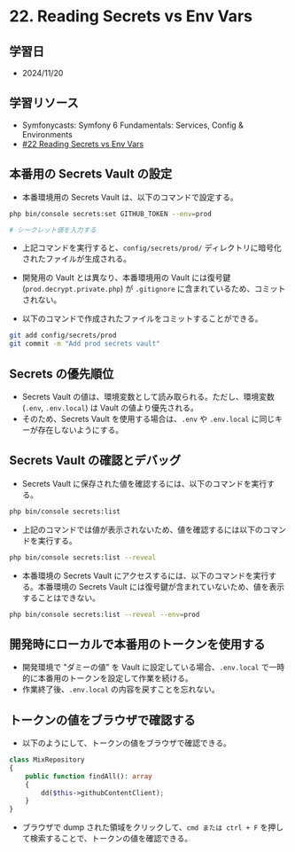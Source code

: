 # 22. Reading Secrets vs Env Vars

## 学習日

- 2024/11/20

## 学習リソース

- Symfonycasts: Symfony 6 Fundamentals: Services, Config & Environments
- [#22 Reading Secrets vs Env Vars](https://symfonycasts.com/screencast/symfony6-fundamentals/secrets-usage)

## 本番用の Secrets Vault の設定

- 本番環境用の Secrets Vault は、以下のコマンドで設定する。

```bash
php bin/console secrets:set GITHUB_TOKEN --env=prod

# シークレット値を入力する
```

- 上記コマンドを実行すると、`config/secrets/prod/` ディレクトリに暗号化されたファイルが生成される。
- 開発用の Vault とは異なり、本番環境用の Vault には復号鍵 (`prod.decrypt.private.php`) が `.gitignore` に含まれているため、コミットされない。

- 以下のコマンドで作成されたファイルをコミットすることができる。

```bash
git add config/secrets/prod
git commit -m "Add prod secrets vault"
```

## Secrets の優先順位

- Secrets Vault の値は、環境変数として読み取られる。ただし、環境変数 (`.env`, `.env.local`) は Vault の値より優先される。
- そのため、Secrets Vault を使用する場合は、`.env` や `.env.local` に同じキーが存在しないようにする。

## Secrets Vault の確認とデバッグ

- Secrets Vault に保存された値を確認するには、以下のコマンドを実行する。

```bash
php bin/console secrets:list
```

- 上記のコマンドでは値が表示されないため、値を確認するには以下のコマンドを実行する。

```bash
php bin/console secrets:list --reveal
```

- 本番環境の Secrets Vault にアクセスするには、以下のコマンドを実行する。本番環境の Secrets Vault には復号鍵が含まれていないため、値を表示することはできない。

```bash
php bin/console secrets:list --reveal --env=prod
```

## 開発時にローカルで本番用のトークンを使用する

- 開発環境で "ダミーの値" を Vault に設定している場合、`.env.local` で一時的に本番用のトークンを設定して作業を続ける。
- 作業終了後、`.env.local` の内容を戻すことを忘れない。

## トークンの値をブラウザで確認する

- 以下のようにして、トークンの値をブラウザで確認できる。

```php
class MixRepository
{
    public function findAll(): array
    {
        dd($this->githubContentClient);
    }
}
```

- ブラウザで dump された領域をクリックして、`cmd または ctrl + F` を押して検索することで、トークンの値を確認できる。
